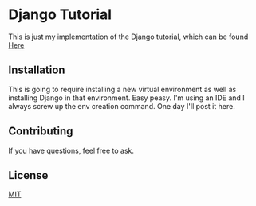 # Django Tutorial

This is just my implementation of the Django tutorial, which can be found [Here](https://docs.djangoproject.com/en/3.1/contents/)

## Installation

This is going to require installing a new virtual environment as well as installing Django in that environment. Easy peasy. I'm using an IDE and I always screw up the env creation command. One day I'll post it here.

## Contributing
If you have questions, feel free to ask. 

## License
[MIT](https://choosealicense.com/licenses/mit/)